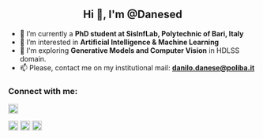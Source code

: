 <h2 align="center">Hi 👋, I'm @Danesed</h2>

- 🌱 I’m currently a **PhD student at SisInfLab, Polytechnic of Bari, Italy**
- 🔭 I’m interested in **Artificial Intelligence & Machine Learning**
- 🌠 I'm exploring **Generative Models and Computer Vision** in HDLSS domain.
- 📫 Please, contact me on my institutional mail: **danilo.danese@poliba.it**
<h3 align="left">Connect with me:</h3> <p align="left"> <a href="https://www.linkedin.com/in/danilodanese/" target="blank"><img align="center" src="https://raw.githubusercontent.com/rahuldkjain/github-profile-readme-generator/master/src/images/icons/Social/linked-in-alt.svg" alt="https://www.linkedin.com/in/danilodanese/" height="20em" width="20em" /></a>
</p>
<p align="left"> <a href="https://twitter.com/danilo_danese" target="blank"><img align="center" src="https://upload.wikimedia.org/wikipedia/commons/thumb/c/ce/X_logo_2023.svg/2126px-X_logo_2023.svg.png" alt="https://twitter.com/danilo_danese" height="20em" width="20em" /></a> <a href="https://scholar.google.com/citations?user=ZH-iXrkAAAAJ&hl" target="blank"><img align="center" src="https://user-images.githubusercontent.com/66117993/96351903-818a8b00-1084-11eb-96f6-3a931d66fff6.png" alt="https://scholar.google.com/citations?user=ZH-iXrkAAAAJ&hl" height="20em" width="20em" /></a>
 <a href="https://danesed.github.io/" target="blank"><img align="center" src="https://raw.githubusercontent.com/rahuldkjain/github-profile-readme-generator/master/src/images/icons/Social/rss.svg" alt="https://danesed.github.io/" height="20em" width="20em" /></a>
</p>


<!--
<p><img align="left" src="https://github-readme-stats.vercel.app/api/top-langs?username=danesed&show_icons=true&locale=en&layout=compact" alt="danesed" /></p>

<!--
**Danesed/Danesed** is a ✨ _special_ ✨ repository because its `README.md` (this file) appears on your GitHub profile.

Here are some ideas to get you started:

- 🔭 I’m currently working on ...
- 🌱 I’m currently learning ...
- 👯 I’m looking to collaborate on ...
- 🤔 I’m looking for help with ...
- 💬 Ask me about ...
- 📫 How to reach me: ...
- 😄 Pronouns: ...
- ⚡ Fun fact: ...
-->
